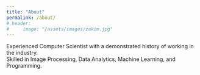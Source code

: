 ```yaml
---
title: "About"
permalink: /about/
# header:
#     image: "/assets/images/zakim.jpg"
---
```

Experienced Computer Scientist with a demonstrated history of working in the industry.<br>
Skilled in Image Processing, Data Analytics, Machine Learning, and Programming.<br>

